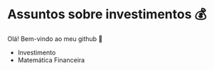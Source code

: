 # Assuntos sobre investimentos :moneybag:

Olá! Bem-vindo ao meu github :wave:

- Investimento
- Matemática Financeira
